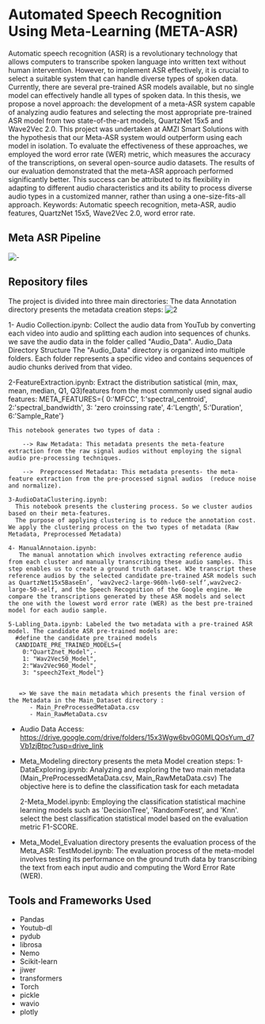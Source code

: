# Automated Speech Recognition Using Meta-Learning (META-ASR)
Automatic speech recognition (ASR) is a revolutionary technology that allows computers to transcribe spoken language into written text without human intervention.
However, to implement ASR effectively, it is crucial to select a suitable system that can
handle diverse types of spoken data.
Currently, there are several pre-trained ASR models available, but no single model can
effectively handle all types of spoken data. In this thesis, we propose a novel approach:
the development of a meta-ASR system capable of analyzing audio features and selecting
the most appropriate pre-trained ASR model from two state-of-the-art models, QuartzNet
15x5 and Wave2Vec 2.0.
This project was undertaken at AMZI Smart Solutions with the hypothesis that our
Meta-ASR system would outperform using each model in isolation.
To evaluate the effectiveness of these approaches, we employed the word error rate
(WER) metric, which measures the accuracy of the transcriptions, on several open-source
audio datasets.
The results of our evaluation demonstrated that the meta-ASR approach performed
significantly better. This success can be attributed to its flexibility in adapting to different
audio characteristics and its ability to process diverse audio types in a customized manner,
rather than using a one-size-fits-all approach.
Keywords: Automatic speech recognition, meta-ASR, audio features, QuartzNet
15x5, Wave2Vec 2.0, word error rate.
## Meta ASR Pipeline
![-](https://github.com/onssaadallah/META-ASR/assets/44116045/2014ad88-fc15-4dd2-a96d-c8f7e340088a)

## Repository files
The project is divided into three main directories:
The data Annotation directory presents the metadata creation steps:
![2](https://github.com/onssaadallah/META-ASR/assets/44116045/7924439b-243d-46d9-a26a-10bdf62985b6)

   1- Audio Collection.ipynb: Collect the audio data from YouTub by converting each video into audio and splitting each audion into sequences of chunks. we save the audio data in the folder called "Audio_Data".
   Audio_Data Directory Structure
   The "Audio_Data" directory is organized into multiple folders. Each folder represents a specific video and contains sequences of audio chunks derived from that video.

   2-FeatureExtraction.ipynb: Extract the distribution satistical (min, max, mean, median, Q1, Q3)features from the most commonly used signal audio features:
             META_FEATURES={
                0:'MFCC',
                1:'spectral_centroid',
                2:'spectral_bandwidth',
                3: 'zero croinssing rate',
                4:'Length',
                5:'Duration',
                6:'Sample_Rate'}
                

    This notebook generates two types of data :

        --> Raw Metadata: This metadata presents the meta-feature extraction from the raw signal audios without employing the signal audio pre-processing techniques.

        -->  Preprocessed Metadata: This metadata presents- the meta-feature extraction from the pre-processed signal audios  (reduce noise and normalize).

    3-AudioDataClustering.ipynb: 
      This notebook presents the clustering process. So we cluster audios based on their meta-features.
      The purpose of applying clustering is to reduce the annotation cost. We apply the clustering process on the two types of metadata (Raw Metadata, Preprocessed Metadata)

    4- ManualAnnotaion.ipynb:
       The manual annotation which involves extracting reference audio from each cluster and manually transcribing these audio samples. This step enables us to create a ground truth dataset. W3e transcript these reference audios by the selected candidate pre-trained ASR models such as QuartzNet15x5BaseEn’, ’wav2vec2-large-960h-lv60-self’,wav2vec2-large-50-self, and the Speech Recognition of the Google engine. We compare the transcriptions generated by these ASR models and select the one with the lowest word error rate (WER) as the best pre-trained model for each audio sample.

    5-Labling_Data.ipynb: Labeled the two metadata with a pre-trained ASR model. The candidate ASR pre-trained models are:
      #define the candidate pre_trained models
      CANDIDATE_PRE_TRAINED_MODELS={
        0:"QuartZnet_Model",-
        1: "Wav2Vec50_Model",
        2:"Wav2Vec960_Model",
        3: "speech2Text_Model"}
    

       => We save the main metadata which presents the final version of the Metadata in the Main_Dataset directory :
          - Main_PreProcessedMetaData.csv
          - Main_RawMetaData.csv

* Audio Data Access: https://drive.google.com/drive/folders/15x3Wgw6bv0G0MLQOsYum_d7Vb1zjBtpc?usp=drive_link
* Meta_Modeling directory presents the meta Model creation steps:
   1-DataExploring.ipynb: Analyzing and exploring the two main metadata (Main_PreProcessedMetaData.csv, Main_RawMetaData.csv)
   The objective here is to define the classification task for each metadata

   2-Meta_Model.ipynb: Employing the classification statistical machine learning models such as    'DecisionTree', 'RandomForest', and 'Knn'. select the best classification statistical model based on the evaluation metric F1-SCORE.

* Meta_Model_Evaluation directory presents the evaluation process of the Meta_ASR:
   TestModel.ipynb: The evaluation process of the meta-model involves testing its performance on the ground truth data by transcribing the text from each input audio and computing the Word Error Rate (WER).

## Tools and Frameworks Used    

- Pandas
- Youtub-dl
- pydub
- librosa
- Nemo
- Scikit-learn
- jiwer
- transformers
- Torch
- pickle
- wavio
- plotly



   







          



